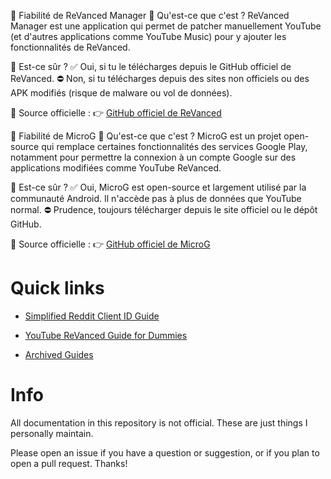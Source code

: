 🔹 Fiabilité de ReVanced Manager
📌 Qu'est-ce que c'est ?
ReVanced Manager est une application qui permet de patcher manuellement YouTube (et d'autres applications comme YouTube Music) pour y ajouter les fonctionnalités de ReVanced.

📌 Est-ce sûr ?
✅ Oui, si tu le télécharges depuis le GitHub officiel de ReVanced.
⛔ Non, si tu télécharges depuis des sites non officiels ou des APK modifiés (risque de malware ou vol de données).

📌 Source officielle :
👉 [GitHub officiel de ReVanced](https://github.com/ReVanced)


🔹 Fiabilité de MicroG
📌 Qu'est-ce que c'est ?
MicroG est un projet open-source qui remplace certaines fonctionnalités des services Google Play, notamment pour permettre la connexion à un compte Google sur des applications modifiées comme YouTube ReVanced.

📌 Est-ce sûr ?
✅ Oui, MicroG est open-source et largement utilisé par la communauté Android. Il n'accède pas à plus de données que YouTube normal.
⛔ Prudence, toujours télécharger depuis le site officiel ou le dépôt GitHub.

📌 Source officielle :
👉 [GitHub officiel de MicroG](https://github.com/microg/GmsCore)

# Quick links

- [Simplified Reddit Client ID Guide](https://github.com/KobeW50/ReVanced-Documentation/blob/main/Reddit-Client-ID-Guide.md#info)

- [YouTube ReVanced Guide for Dummies](https://github.com/KobeW50/ReVanced-Documentation/blob/main/YT-ReVanced-Guide.md#before-you-begin)

- [Archived Guides](https://github.com/KobeW50/ReVanced-Documentation/tree/main/archived)

# Info

All documentation in this repository is not official. These are just things I personally maintain.

Please open an issue if you have a question or suggestion, or if you plan to open a pull request. Thanks!

